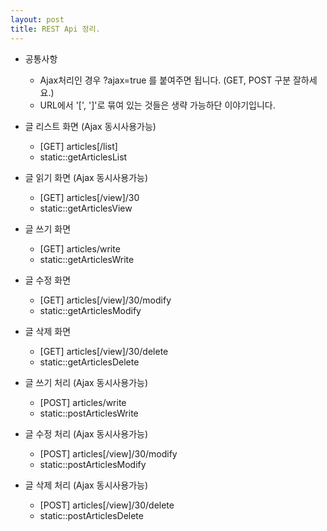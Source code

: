 ```yaml
---
layout: post
title: REST Api 정리.
---
```

- 공통사항
	- Ajax처리인 경우 ?ajax=true 를 붙여주면 됩니다. (GET, POST 구분 잘하세요.)
	- URL에서 '[', ']'로 묶여 있는 것들은 생략 가능하단 이야기입니다.

- 글 리스트 화면 (Ajax 동시사용가능)
	- [GET] articles[/list]
	- static::getArticlesList

- 글 읽기 화면 (Ajax 동시사용가능)
	- [GET] articles[/view]/30
	- static::getArticlesView

- 글 쓰기 화면
	- [GET] articles/write
	- static::getArticlesWrite

- 글 수정 화면
	- [GET] articles[/view]/30/modify
	- static::getArticlesModify

- 글 삭제 화면
	- [GET] articles[/view]/30/delete
	- static::getArticlesDelete

- 글 쓰기 처리 (Ajax 동시사용가능)
	- [POST] articles/write
	- static::postArticlesWrite

- 글 수정 처리 (Ajax 동시사용가능)
	- [POST] articles[/view]/30/modify
	- static::postArticlesModify

- 글 삭제 처리 (Ajax 동시사용가능)
	- [POST] articles[/view]/30/delete
	- static::postArticlesDelete
